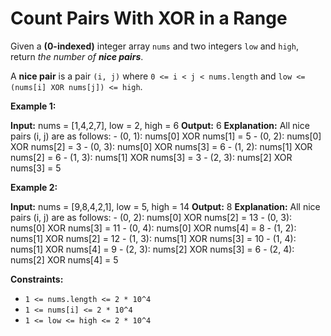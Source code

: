 # Count Pairs With XOR in a Range

Given a **(0-indexed)** integer array `nums` and two integers `low` and `high`, return _the number of **nice pairs**_.

A **nice pair** is a pair `(i, j)` where `0 <= i < j < nums.length` and `low <= (nums[i] XOR nums[j]) <= high`.

**Example 1:**

**Input:** nums = \[1,4,2,7\], low = 2, high = 6
**Output:** 6
**Explanation:** All nice pairs (i, j) are as follows:
    - (0, 1): nums\[0\] XOR nums\[1\] = 5
    - (0, 2): nums\[0\] XOR nums\[2\] = 3
    - (0, 3): nums\[0\] XOR nums\[3\] = 6
    - (1, 2): nums\[1\] XOR nums\[2\] = 6
    - (1, 3): nums\[1\] XOR nums\[3\] = 3
    - (2, 3): nums\[2\] XOR nums\[3\] = 5

**Example 2:**

**Input:** nums = \[9,8,4,2,1\], low = 5, high = 14
**Output:** 8
**Explanation:** All nice pairs (i, j) are as follows:
    - (0, 2): nums\[0\] XOR nums\[2\] = 13
    - (0, 3): nums\[0\] XOR nums\[3\] = 11
    - (0, 4): nums\[0\] XOR nums\[4\] = 8
    - (1, 2): nums\[1\] XOR nums\[2\] = 12
    - (1, 3): nums\[1\] XOR nums\[3\] = 10
    - (1, 4): nums\[1\] XOR nums\[4\] = 9
    - (2, 3): nums\[2\] XOR nums\[3\] = 6
    - (2, 4): nums\[2\] XOR nums\[4\] = 5

**Constraints:**

* `1 <= nums.length <= 2 * 10^4`
* `1 <= nums[i] <= 2 * 10^4`
* `1 <= low <= high <= 2 * 10^4`
